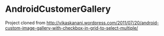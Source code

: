 AndroidCustomerGallery
======================

Project cloned from http://vikaskanani.wordpress.com/2011/07/20/android-custom-image-gallery-with-checkbox-in-grid-to-select-multiple/
